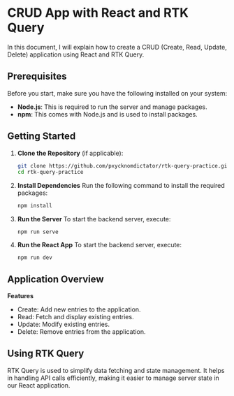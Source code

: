 # CRUD App with React and RTK Query

In this document, I will explain how to create a CRUD (Create, Read, Update, Delete) application using React and RTK Query.

## Prerequisites

Before you start, make sure you have the following installed on your system:

- **Node.js**: This is required to run the server and manage packages.
- **npm**: This comes with Node.js and is used to install packages.

## Getting Started

1. **Clone the Repository** (if applicable):

   ```bash
   git clone https://github.com/pxycknomdictator/rtk-query-practice.git
   cd rtk-query-practice
   ```

2. **Install Dependencies**
   Run the following command to install the required packages:

   ```bash
   npm install
   ```

3. **Run the Server**
   To start the backend server, execute:

   ```
   npm run serve
   ```

4. **Run the React App**
   To start the backend server, execute:
   ```
   npm run dev
   ```

## Application Overview

**Features**

- Create: Add new entries to the application.
- Read: Fetch and display existing entries.
- Update: Modify existing entries.
- Delete: Remove entries from the application.

## Using RTK Query

RTK Query is used to simplify data fetching and state management. It helps in handling API calls efficiently, making it easier to manage server state in our React application.
